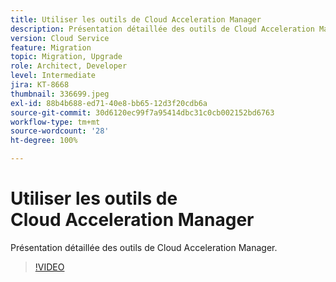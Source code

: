 ```yaml
---
title: Utiliser les outils de Cloud Acceleration Manager
description: Présentation détaillée des outils de Cloud Acceleration Manager.
version: Cloud Service
feature: Migration
topic: Migration, Upgrade
role: Architect, Developer
level: Intermediate
jira: KT-8668
thumbnail: 336699.jpeg
exl-id: 88b4b688-ed71-40e8-bb65-12d3f20cdb6a
source-git-commit: 30d6120ec99f7a95414dbc31c0cb002152bd6763
workflow-type: tm+mt
source-wordcount: '28'
ht-degree: 100%

---
```


# Utiliser les outils de Cloud Acceleration Manager

Présentation détaillée des outils de Cloud Acceleration Manager.

>[!VIDEO](https://video.tv.adobe.com/v/336699?quality=12&learn=on)
